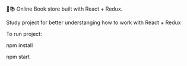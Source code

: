 🛒📚 Online Book store built with React + Redux.

Study project for better understanging how to work with React + Redux

To run project:

npm install

npm start
